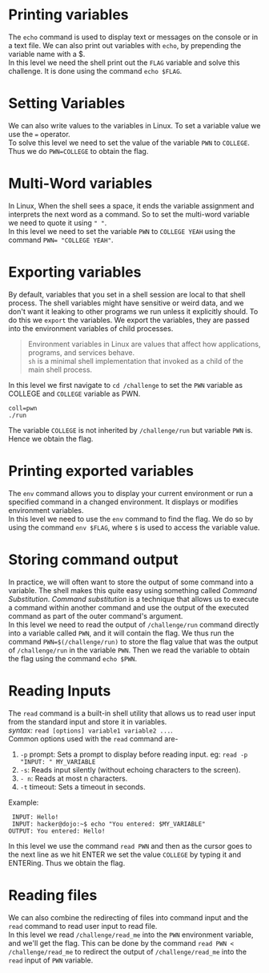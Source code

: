 
# Printing variables
The `echo` command is used to display text or messages on the console or in a text file. We can also print out variables with `echo`, by prepending the variable name with a $.  
In this level we need the shell print out the  `FLAG` variable and solve this challenge. It is done using the command `echo $FLAG`.

# Setting Variables
We can also write values to the variables in Linux. To set a variable value we use the `=` operator.  
To solve this level we need to set the value of the variable `PWN` to `COLLEGE`. Thus we do `PWN=COLLEGE` to obtain the flag.

# Multi-Word variables
In Linux, When the shell sees a space, it ends the variable assignment and interprets the next word as a command. So to set the multi-word variable we need to quote it using `" "`.  
In this level we need to set the variable `PWN` to `COLLEGE YEAH` using the command `PWN= "COLLEGE YEAH"`.

# Exporting variables 
By default, variables that you set in a shell session are local to that shell process. The shell variables might have sensitive or weird data, and we don't want it leaking to other programs we run unless it explicitly should. To do this we `export` the variables. We export the variables, they are passed into the environment variables of child processes.   
>Environment variables in Linux are values that affect how applications, programs, and services behave.  
`sh` is a minimal shell implementation that invoked as a child of the main shell process.  
  

In this level we first navigate to `cd /challenge` to set the `PWN` variable as COLLEGE and `COLLEGE` variable as PWN.
``` export pwn=voll
coll=pwn
./run
```
The variable `COLLEGE` is not inherited by `/challenge/run` but variable `PWN` is. Hence we obtain the flag.

# Printing exported variables
The `env` command allows you to display your current environment or run a specified command in a changed environment. It displays or modifies environment variables.  
In this level we need to use the `env` command to find the flag. We do so by using the command `env $FLAG`, where `$` is used to access the variable value.

# Storing command output
In practice, we will often want to store the output of some command into a variable. The shell makes this quite easy using something called *Command Substitution*. *Command substitution* is a technique that allows us to execute a command within another command and use the output of the executed command as part of the outer command's argument.  
In this level we need to read the output of `/challenge/run` command directly into a variable called `PWN`, and it will contain the flag. We thus run the command `PWN=$(/challenge/run)` to store the flag value that was the output of `/challenge/run` in the variable `PWN`. Then we read the variable to obtain the flag using the command `echo $PWN`.

# Reading Inputs
The `read` command is a built-in shell utility that allows us to read user input from the standard input and store it in variables.  
*syntax:* `read [options] variable1 variable2 ...`.  
Common options used with the `read` command are-
 1. `-p` prompt: Sets a prompt to display before reading input. eg: `read -p "INPUT: " MY_VARIABLE`
 2. `-s`: Reads input silently (without echoing characters to the screen).
 3. `- n`: Reads at most n characters.
 4. `-t` timeout: Sets a timeout in seconds.  
   
 Example:
```INPUT: hacker@dojo:~$ read MY_VARIABLE
 INPUT: Hello!
 INPUT: hacker@dojo:~$ echo "You entered: $MY_VARIABLE"
OUTPUT: You entered: Hello!
```
In this level we use the command `read PWN` and then as the cursor goes to the next line as we hit ENTER we set the value `COLLEGE` by typing it and ENTERing. Thus we obtain the flag.

# Reading files
We can also combine the redirecting of files into command input and the `read` command to read user input to read file.  
In this level we read `/challenge/read_me` into the `PWN` environment variable, and we'll get the flag. This can be done by the command `read PWN < /challenge/read_me` to redirect the output of `/challenge/read_me` into the `read` input of `PWN` variable.
